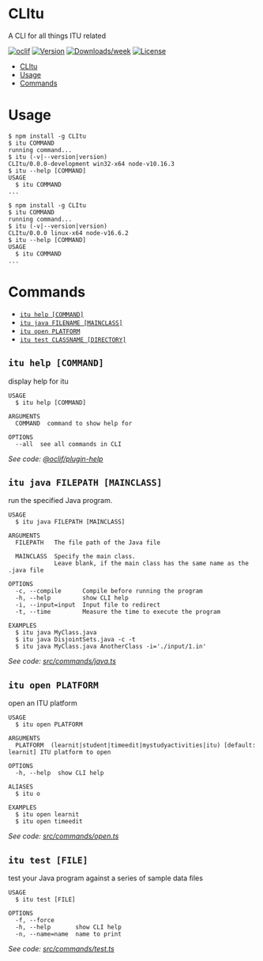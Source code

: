 # CLItu

A CLI for all things ITU related

[![oclif](https://img.shields.io/badge/cli-oclif-brightgreen.svg)](https://oclif.io)
[![Version](https://img.shields.io/npm/v/CLItu.svg)](https://npmjs.org/package/CLItu)
[![Downloads/week](https://img.shields.io/npm/dw/CLItu.svg)](https://npmjs.org/package/CLItu)
[![License](https://img.shields.io/npm/l/CLItu.svg)](https://github.com/AsgereDreemurr/CLItu/blob/master/package.json)

<!-- toc -->

- [CLItu](#clitu)
- [Usage](#usage)
- [Commands](#commands)
<!-- tocstop -->

# Usage

<!-- usage -->

```sh-session
$ npm install -g CLItu
$ itu COMMAND
running command...
$ itu (-v|--version|version)
CLItu/0.0.0-development win32-x64 node-v10.16.3
$ itu --help [COMMAND]
USAGE
  $ itu COMMAND
...
```

<!-- usagestop -->

```sh-session
$ npm install -g CLItu
$ itu COMMAND
running command...
$ itu (-v|--version|version)
CLItu/0.0.0 linux-x64 node-v16.6.2
$ itu --help [COMMAND]
USAGE
  $ itu COMMAND
...
```

<!-- usagestop -->

# Commands

<!-- commands -->

- [`itu help [COMMAND]`](#itu-help-command)
- [`itu java FILENAME [MAINCLASS]`](#itu-java-filename-mainclass)
- [`itu open PLATFORM`](#itu-open-platform)
- [`itu test CLASSNAME [DIRECTORY]`](#itu-test-classname-directory)

## `itu help [COMMAND]`

display help for itu

```
USAGE
  $ itu help [COMMAND]

ARGUMENTS
  COMMAND  command to show help for

OPTIONS
  --all  see all commands in CLI
```

_See code: [@oclif/plugin-help](https://github.com/oclif/plugin-help/blob/v3.2.3/src/commands/help.ts)_

## `itu java FILEPATH [MAINCLASS]`

run the specified Java program.

```
USAGE
  $ itu java FILEPATH [MAINCLASS]

ARGUMENTS
  FILEPATH   The file path of the Java file

  MAINCLASS  Specify the main class.
             Leave blank, if the main class has the same name as the .java file

OPTIONS
  -c, --compile      Compile before running the program
  -h, --help         show CLI help
  -i, --input=input  Input file to redirect
  -t, --time         Measure the time to execute the program

EXAMPLES
  $ itu java MyClass.java
  $ itu java DisjointSets.java -c -t
  $ itu java MyClass.java AnotherClass -i='./input/1.in'
```

_See code: [src/commands/java.ts](https://github.com/AsgereDreemurr/CLItu/blob/v0.0.0/src/commands/java.ts)_

## `itu open PLATFORM`

open an ITU platform

```
USAGE
  $ itu open PLATFORM

ARGUMENTS
  PLATFORM  (learnit|student|timeedit|mystudyactivities|itu) [default: learnit] ITU platform to open

OPTIONS
  -h, --help  show CLI help

ALIASES
  $ itu o

EXAMPLES
  $ itu open learnit
  $ itu open timeedit
```

_See code: [src/commands/open.ts](https://github.com/AsgereDreemurr/CLItu/blob/v0.0.0/src/commands/open.ts)_

## `itu test [FILE]`

test your Java program against a series of sample data files

```
USAGE
  $ itu test [FILE]

OPTIONS
  -f, --force
  -h, --help       show CLI help
  -n, --name=name  name to print
```

_See code: [src/commands/test.ts](https://github.com/AsgereDreemurr/CLItu/blob/v0.0.0/src/commands/test.ts)_

<!-- commandsstop -->
